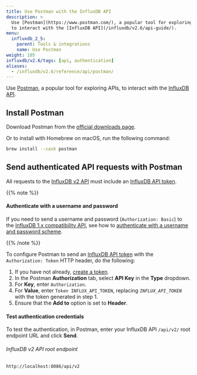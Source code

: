 ```yaml
---
title: Use Postman with the InfluxDB API
description: >
  Use [Postman](https://www.postman.com/), a popular tool for exploring APIs,
  to interact with the [InfluxDB API](/influxdb/v2.6/api-guide/).
menu:
  influxdb_2_5:
    parent: Tools & integrations
    name: Use Postman
weight: 105
influxdb/v2.6/tags: [api, authentication]
aliases:
  - /influxdb/v2.6/reference/api/postman/
---
```


Use [Postman](https://www.postman.com/), a popular tool for exploring APIs,
to interact with the [InfluxDB API](/influxdb/v2.6/api-guide/).

## Install Postman

Download Postman from the [official downloads page](https://www.postman.com/downloads/).

Or to install with Homebrew on macOS, run the following command:

```sh
brew install --cask postman
```

## Send authenticated API requests with Postman

All requests to the [InfluxDB v2 API](/influxdb/v2.6/api-guide/) must include an [InfluxDB API token](/influxdb/v2.6/security/tokens/).

{{% note %}}

#### Authenticate with a username and password

If you need to send a username and password (`Authorization: Basic`) to the [InfluxDB 1.x compatibility API](/influxdb/v2.6/reference/api/influxdb-1x/), see how to [authenticate with a username and password scheme](/influxdb/v2.6/reference/api/influxdb-1x/#authenticate-with-the-token-scheme).

{{% /note %}}

To configure Postman to send an [InfluxDB API token](/influxdb/v2.6/security/tokens/) with the `Authorization: Token` HTTP header, do the following:

1. If you have not already, [create a token](/influxdb/v2.6/security/tokens/create-token/).
2. In the Postman **Authorization** tab, select **API Key** in the **Type** dropdown.
3. For **Key**, enter `Authorization`.
4. For **Value**, enter `Token INFLUX_API_TOKEN`, replacing *`INFLUX_API_TOKEN`* with the token generated in step 1.
5. Ensure that the **Add to** option is set to **Header**.

#### Test authentication credentials

To test the authentication, in Postman, enter your InfluxDB API `/api/v2/` root endpoint URL and click **Send**.

###### InfluxDB v2 API root endpoint

```sh
http://localhost:8086/api/v2
```
